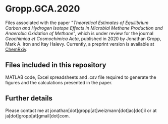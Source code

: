 # Gropp.GCA.2020
Files associated with the paper "*Theoretical Estimates of Equilibrium Carbon and Hydrogen Isotope Effects in Microbial Methane Production and Anaerobic Oxidation of Methane*", which is under review for the journal *Geochimica et Cosmochimica Acta*, published in 2020 by Jonathan Gropp, Mark A. Iron and Itay Halevy. Currently, a preprint version is available at [ChemRxiv](https://chemrxiv.org/articles/preprint/Theoretical_Estimates_of_Equilibrium_Carbon_and_Hydrogen_Isotope_Effects_in_Microbial_Methane_Production_and_Anaerobic_Oxidation_of_Methane/12906035).

## Files included in this repository
MATLAB code, Excel spreadsheets and .csv file required to generate the figures and the calculations presented in the paper.

## Further details
Please contact me at jonathan[dot]gropp[at]weizmann[dot]ac[dot]il or at ja[dot]gropp[at]gmail[dot]com.  
